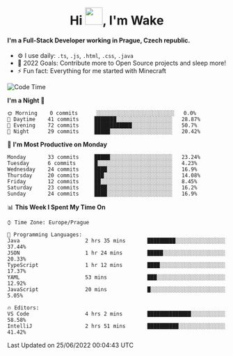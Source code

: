 <h1 align="center">Hi <img src="https://raw.githubusercontent.com/MrWakeCZ/MrWakeCZ/master/Hi.gif" width="40px" />, I'm Wake</h1>

#### I'm a Full-Stack Developer working in Prague, Czech republic.
- ⚙️ I use daily: `.ts`, `.js`, `.html`, `.css`, `.java`
- 🥅 2022 Goals: Contribute more to Open Source projects and sleep more!
- ⚡ Fun fact: Everything for me started with Minecraft

<!--START_SECTION:waka-->
![Code Time](http://img.shields.io/badge/Code%20Time-0%20secs-blue)

**I'm a Night 🦉** 

```text
🌞 Morning    0 commits      ░░░░░░░░░░░░░░░░░░░░░░░░░   0.0% 
🌆 Daytime    41 commits     ███████░░░░░░░░░░░░░░░░░░   28.87% 
🌃 Evening    72 commits     ████████████░░░░░░░░░░░░░   50.7% 
🌙 Night      29 commits     █████░░░░░░░░░░░░░░░░░░░░   20.42%

```
📅 **I'm Most Productive on Monday** 

```text
Monday       33 commits     █████░░░░░░░░░░░░░░░░░░░░   23.24% 
Tuesday      6 commits      █░░░░░░░░░░░░░░░░░░░░░░░░   4.23% 
Wednesday    24 commits     ████░░░░░░░░░░░░░░░░░░░░░   16.9% 
Thursday     20 commits     ███░░░░░░░░░░░░░░░░░░░░░░   14.08% 
Friday       12 commits     ██░░░░░░░░░░░░░░░░░░░░░░░   8.45% 
Saturday     23 commits     ████░░░░░░░░░░░░░░░░░░░░░   16.2% 
Sunday       24 commits     ████░░░░░░░░░░░░░░░░░░░░░   16.9%

```


📊 **This Week I Spent My Time On** 

```text
⌚︎ Time Zone: Europe/Prague

💬 Programming Languages: 
Java                     2 hrs 35 mins       █████████░░░░░░░░░░░░░░░░   37.44% 
JSON                     1 hr 24 mins        █████░░░░░░░░░░░░░░░░░░░░   20.33% 
TypeScript               1 hr 12 mins        ████░░░░░░░░░░░░░░░░░░░░░   17.37% 
YAML                     53 mins             ███░░░░░░░░░░░░░░░░░░░░░░   12.92% 
JavaScript               20 mins             █░░░░░░░░░░░░░░░░░░░░░░░░   5.05%

🔥 Editors: 
VS Code                  4 hrs 2 mins        ██████████████░░░░░░░░░░░   58.58% 
IntelliJ                 2 hrs 51 mins       ██████████░░░░░░░░░░░░░░░   41.42%

```


 Last Updated on 25/06/2022 00:04:43 UTC
<!--END_SECTION:waka-->
